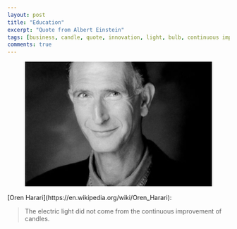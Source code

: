 ```yaml
---
layout: post
title: "Education"
excerpt: "Quote from Albert Einstein"
tags: [business, candle, quote, innovation, light, bulb, continuous improvement]
comments: true
---
```

<figure>
	<img src="/images/posts/2016/harari.jpg">
</figure>
[Oren Harari](https://en.wikipedia.org/wiki/Oren_Harari):

> The electric light did not come from the continuous improvement of candles.